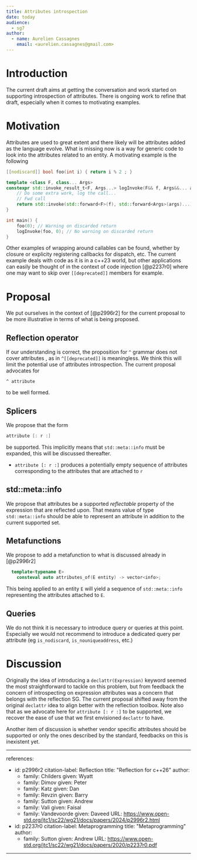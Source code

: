 ```yaml
---
title: Attributes introspection
date: today
audience:
  - sg7
author:
  - name: Aurelien Cassagnes
    email: <aurelien.cassagnes@gmail.com>
---
```

# Introduction
The current draft aims at getting the conversation and work started on supporting introspection of attributes. There is ongoing work to refine that draft, especially when it comes to motivating examples.

# Motivation

Attributes are used to great extent and there likely will be attributes added as the language evolve.
What is missing now is a way for generic code to look into the attributes related to an entity.
A motivating example is the following

```cpp
[[nodiscard]] bool foo(int i) { return i % 2 ; }

template <class F, class... Args>
constexpr std::invoke_result_t<F, Args...> logInvoke(F&& f, Args&&... args) {
    // Do some extra work, log the call...
    // Fwd call
    return std::invoke(std::forward<F>(f), std::forward<Args>(args)...);
}

int main() {
    foo(0); // Warning on discarded return
    logInvoke(foo, 0); // No warning on discarded return
}
```

Other examples of wrapping around callables can be found, whether by closure or explicity registering callbacks for dispatch, etc.
The current example deals with code as it is in a c++23 world, but other applications can easily be thought of in the context of code injection [@p2237r0] where one may want to skip over `[[deprecated]]` members for example.

# Proposal

We put ourselves in the context of [@p2996r2] for the current proposal to be more illustrative in terms of what is being proposed.

## Reflection operator
If our understanding is correct, the proposition for `^` grammar does not cover attributes , as in `^[[deprecated]]` is meaningless. We think this will limit the potential use of attributes introspection. The current proposal advocates for 
```
^ attribute
```
to be well formed.

## Splicers
We propose that the form
```cpp
attribute [: r :]
```
be supported. This implicitly means that `std::meta::info` must be expanded, this will be discussed thereafter. 

- `attribute [: r :]` produces a potentially empty sequence of attributes corresponding to the attributes that are attached to `r`

## std::meta::info
We propose that attributes be a supported *reflectable* property of the expression that are reflected upon. That means value of type `std::meta::info` should be able to represent an attribute in addition to the current supported set.

## Metafunctions
We propose to add a metafunction to what is discussed already in [@p2996r2]

```cpp
  template<typename E>
    consteval auto attributes_of(E entity) -> vector<info>;
```
This being applied to an entity `E` will yield a sequence of `std::meta::info` representing the attributes attached to `E`.

## Queries
We do not think it is necessary to introduce query or queries at this point. Especially we would not recommend to introduce a dedicated query per attribute (eg `is_nodiscard`, `is_nouniqueaddress`, etc.)

# Discussion

Originally the idea of introducing a `declattr(Expression)` keyword seemed the most straightforward to tackle on this problem, but from feedback the concern of introspecting on expression attributes was a concern that belongs with the reflection SG. The current proposal shifted away from the original `declattr` idea to align better with the reflection toolbox. Note also that as we advocate here for `attribute [: r :]` to be supported, we recover the ease of use that we first envisioned `declattr` to have.

Another item of discussion is whether vendor specific attributes should be supported or only the ones described by the standard, feedbacks on this is inexistent yet.

---
references:
  - id: p2996r2
    citation-label: Reflection
    title: "Reflection for c++26"
    author:
      - family: Childers
        given: Wyatt
      - family: Dimov
        given: Peter
      - family: Katz
        given: Dan
      - family: Revzin
        given: Barry
      - family: Sutton
        given: Andrew
      - family: Vali
        given: Faisal
      - family: Vandevoorde
        given: Daveed
    URL: https://www.open-std.org/jtc1/sc22/wg21/docs/papers/2024/p2996r2.html
  - id: p2237r0
    citation-label: Metaprogramming
    title: "Metaprogramming"
    author:
      - family: Sutton
        given: Andrew
    URL: https://www.open-std.org/jtc1/sc22/wg21/docs/papers/2020/p2237r0.pdf
---